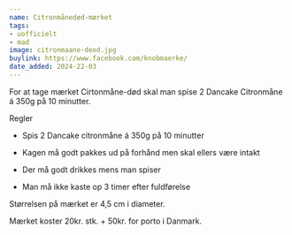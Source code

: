```yaml
---
name: Citronmånedød-mærket 
tags:
- uofficielt
- mad
image: citronmaane-deod.jpg
buylink: https://www.facebook.com/knobmaerke/
date_added: 2024-22-03
---
```

For at tage mærket Cirtonmåne-død skal man spise 2 Dancake Citronmåne á 350g på 10 minutter.

Regler

- Spis 2 Dancake citronmåne á 350g på 10 minutter

- Kagen må godt pakkes ud på forhånd men skal ellers være intakt

- Der må godt drikkes mens man spiser

- Man må ikke kaste op 3 timer efter fuldførelse

Størrelsen på mærket er 4,5 cm i diameter.

Mærket koster 20kr. stk. + 50kr. for porto i Danmark.
